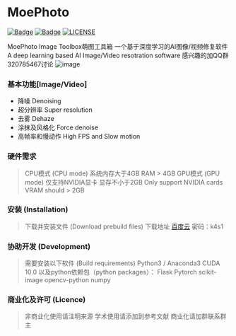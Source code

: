 # MoePhoto
[![Badge](https://img.shields.io/badge/version-4.7.0-brightgreen.svg)](https://github.com/opteroncx/MoePhoto/blob/master/update_log.txt)
[![Badge](https://img.shields.io/badge/link-may--workshop-blueviolet.svg)](http://may-workshop.com/?page_id=373)
[![LICENSE](https://img.shields.io/badge/license-Anti%20996-blue.svg)](https://github.com/996icu/996.ICU/blob/master/LICENSE)


MoePhoto Image Toolbox萌图工具箱
一个基于深度学习的AI图像/视频修复软件
A deep learning based AI Image/Video resotration software
感兴趣的加QQ群320785467讨论
![image](https://github.com/opteroncx/MoePhoto/blob/master/images/example1s.png)
### 基本功能[Image/Video]
* 降噪 Denoising
* 超分辨率 Super resolution
* 去雾 Dehaze
* 涂抹及风格化 Force denoise
* 高帧率和慢动作 High FPS and Slow motion
### 硬件需求
> CPU模式 (CPU mode)
系统内存大于4GB
RAM > 4GB
> GPU模式 (GPU mode)
仅支持NVIDIA显卡
显存不小于2GB
Only support NVIDIA cards
VRAM should > 2GB
### 安装 (Installation)
> 下载并安装文件 (Download prebuild files)
下载地址 [百度云](http://pan.baidu.com/s/1W5DQTepe6jT6TGu4QFAPXg) 密码：k4s1

### 协助开发 (Development)
> 需要安装以下软件 (Build requirements)
Python3 / Anaconda3
CUDA 10.0
以及python依赖包（python packages）：
Flask
Pytorch
scikit-image
opencv-python
numpy

### 商业化及许可 (Licence)
> 非商业化使用请注明来源
学术使用请添加到参考文献
商业化请加群联系群主